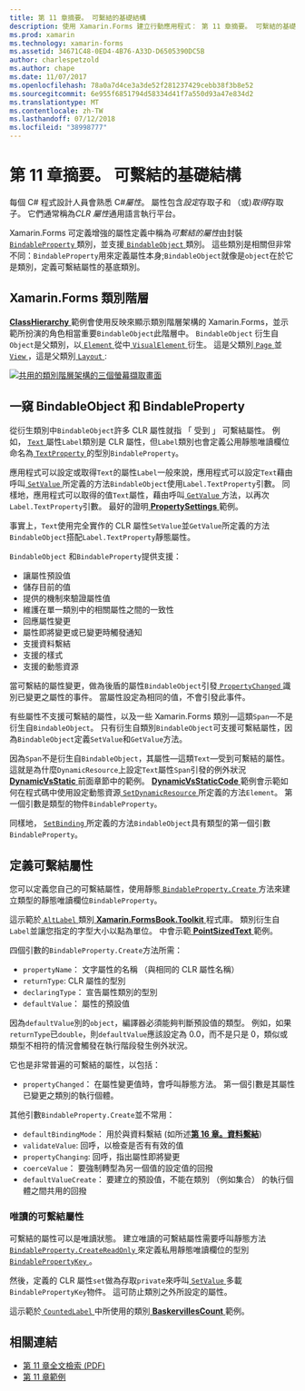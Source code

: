 ```yaml
---
title: 第 11 章摘要。 可繫結的基礎結構
description: 使用 Xamarin.Forms 建立行動應用程式： 第 11 章摘要。 可繫結的基礎結構
ms.prod: xamarin
ms.technology: xamarin-forms
ms.assetid: 34671C48-0ED4-4B76-A33D-D6505390DC5B
author: charlespetzold
ms.author: chape
ms.date: 11/07/2017
ms.openlocfilehash: 78a0a7d4ce3a3de52f281237429cebb38f3b8e52
ms.sourcegitcommit: 6e955f6851794d58334d41f7a550d93a47e834d2
ms.translationtype: MT
ms.contentlocale: zh-TW
ms.lasthandoff: 07/12/2018
ms.locfileid: "38998777"
---
```

# <a name="summary-of-chapter-11-the-bindable-infrastructure"></a>第 11 章摘要。 可繫結的基礎結構

每個 C# 程式設計人員會熟悉 C#*屬性*。 屬性包含*設定*存取子和 （或)*取得*存取子。 它們通常稱為*CLR 屬性*通用語言執行平台。

Xamarin.Forms 可定義增強的屬性定義中稱為*可繫結的屬性*由封裝[ `BindableProperty` ](xref:Xamarin.Forms.BindableProperty)類別，並支援[ `BindableObject` ](xref:Xamarin.Forms.BindableObject)類別。 這些類別是相關但非常不同：`BindableProperty`用來定義屬性本身;`BindableObject`就像是`object`在於它是類別，定義可繫結屬性的基底類別。

## <a name="the-xamarinforms-class-hierarchy"></a>Xamarin.Forms 類別階層

[ **ClassHierarchy** ](https://github.com/xamarin/xamarin-forms-book-samples/tree/master/Chapter11/ClassHierarchy)範例會使用反映來顯示類別階層架構的 Xamarin.Forms，並示範所扮演的角色相當重要`BindableObject`此階層中。 `BindableObject` 衍生自`Object`是父類別，以[ `Element` ](xref:Xamarin.Forms.Element)從中[ `VisualElement` ](xref:Xamarin.Forms.VisualElement)衍生。 這是父類別[ `Page` ](xref:Xamarin.Forms.Page)並[ `View` ](xref:Xamarin.Forms.View)，這是父類別[ `Layout` ](xref:Xamarin.Forms.Layout):

[![共用的類別階層架構的三個螢幕擷取畫面](images/ch11fg01-small.png "類別階層共用")](images/ch11fg01-large.png#lightbox "類別階層共用")

## <a name="a-peek-into-bindableobject-and-bindableproperty"></a>一窺 BindableObject 和 BindableProperty

從衍生類別中`BindableObject`許多 CLR 屬性就指 「 受到 」 可繫結屬性。 例如， [ `Text` ](xref:Xamarin.Forms.Label.Text)屬性`Label`類別是 CLR 屬性，但`Label`類別也會定義公用靜態唯讀欄位命名為[ `TextProperty` ](xref:Xamarin.Forms.Label.TextProperty)的型別`BindableProperty`。

應用程式可以設定或取得`Text`的屬性`Label`一般來說，應用程式可以設定`Text`藉由呼叫[ `SetValue` ](xref:Xamarin.Forms.BindableObject.SetValue(Xamarin.Forms.BindableProperty,System.Object))所定義的方法`BindableObject`使用`Label.TextProperty`引數。 同樣地，應用程式可以取得的值`Text`屬性，藉由呼叫[ `GetValue` ](xref:Xamarin.Forms.BindableObject.GetValue(Xamarin.Forms.BindableProperty))方法，以再次`Label.TextProperty`引數。 最好的證明[ **PropertySettings** ](https://github.com/xamarin/xamarin-forms-book-samples/tree/master/Chapter11/PropertySettings)範例。

事實上，`Text`使用完全實作的 CLR 屬性`SetValue`並`GetValue`所定義的方法`BindableObject`搭配`Label.TextProperty`靜態屬性。

`BindableObject` 和`BindableProperty`提供支援：

- 讓屬性預設值
- 儲存目前的值
- 提供的機制來驗證屬性值
- 維護在單一類別中的相關屬性之間的一致性
- 回應屬性變更
- 屬性即將變更或已變更時觸發通知
- 支援資料繫結
- 支援的樣式
- 支援的動態資源

當可繫結的屬性變更，做為後盾的屬性`BindableObject`引發[ `PropertyChanged` ](xref:Xamarin.Forms.BindableObject.PropertyChanged)識別已變更之屬性的事件。 當屬性設定為相同的值，不會引發此事件。

有些屬性不支援可繫結的屬性，以及一些 Xamarin.Forms 類別&mdash;這類`Span`&mdash;不是衍生自`BindableObject`。 只有衍生自類別`BindableObject`可支援可繫結屬性，因為`BindableObject`定義`SetValue`和`GetValue`方法。

因為`Span`不是衍生自`BindableObject`，其屬性&mdash;這類`Text`&mdash;受到可繫結的屬性。 這就是為什麼`DynamicResource`上設定`Text`屬性`Span`引發的例外狀況[ **DynamicVsStatic** ](https://github.com/xamarin/xamarin-forms-book-samples/tree/master/Chapter10/DynamicVsStatic)前面章節中的範例。 [ **DynamicVsStaticCode** ](https://github.com/xamarin/xamarin-forms-book-samples/tree/master/Chapter11/DynamicVsStaticCode)範例會示範如何在程式碼中使用設定動態資源[ `SetDynamicResource` ](xref:Xamarin.Forms.Element.SetDynamicResource(Xamarin.Forms.BindableProperty,System.String))所定義的方法`Element`。 第一個引數是類型的物件`BindableProperty`。

同樣地， [ `SetBinding` ](xref:Xamarin.Forms.BindableObject.SetBinding(Xamarin.Forms.BindableProperty,Xamarin.Forms.BindingBase))所定義的方法`BindableObject`具有類型的第一個引數`BindableProperty`。

## <a name="defining-bindable-properties"></a>定義可繫結屬性

您可以定義您自己的可繫結屬性，使用靜態[ `BindableProperty.Create` ](xref:Xamarin.Forms.BindableProperty.Create(System.String,System.Type,System.Type,System.Object,Xamarin.Forms.BindingMode,Xamarin.Forms.BindableProperty.ValidateValueDelegate,Xamarin.Forms.BindableProperty.BindingPropertyChangedDelegate,Xamarin.Forms.BindableProperty.BindingPropertyChangingDelegate,Xamarin.Forms.BindableProperty.CoerceValueDelegate,Xamarin.Forms.BindableProperty.CreateDefaultValueDelegate))方法來建立類型的靜態唯讀欄位`BindableProperty`。

這示範於[ `AltLabel` ](https://github.com/xamarin/xamarin-forms-book-samples/blob/master/Libraries/Xamarin.FormsBook.Toolkit/Xamarin.FormsBook.Toolkit/AltLabel.cs)類別[ **Xamarin.FormsBook.Toolkit** ](https://github.com/xamarin/xamarin-forms-book-samples/tree/master/Libraries/Xamarin.FormsBook.Toolkit)程式庫。 類別衍生自`Label`並讓您指定的字型大小以點為單位。 中會示範[ **PointSizedText** ](https://github.com/xamarin/xamarin-forms-book-samples/tree/master/Chapter11/PointSizedText)範例。

四個引數的`BindableProperty.Create`方法所需：

- `propertyName`： 文字屬性的名稱 （與相同的 CLR 屬性名稱）
- `returnType`: CLR 屬性的型別
- `declaringType`： 宣告屬性類別的型別
- `defaultValue`： 屬性的預設值

因為`defaultValue`別的`object`，編譯器必須能夠判斷預設值的類型。 例如，如果`returnType`已`double`，則`defaultValue`應該設定為 0.0，而不是只是 0，類似或類型不相符的情況會觸發在執行階段發生例外狀況。

它也是非常普遍的可繫結的屬性，以包括：

- `propertyChanged`： 在屬性變更值時，會呼叫靜態方法。 第一個引數是其屬性已變更之類別的執行個體。

其他引數`BindableProperty.Create`並不常用：

- `defaultBindingMode`： 用於與資料繫結 (如所述[**第 16 章。資料繫結**](chapter16.md))
- `validateValue`: 回呼，以檢查是否有有效的值
- `propertyChanging`: 回呼，指出屬性即將變更
- `coerceValue`： 要強制轉型為另一個值的設定值的回撥
- `defaultValueCreate`： 要建立的預設值，不能在類別 （例如集合） 的執行個體之間共用的回撥

### <a name="the-read-only-bindable-property"></a>唯讀的可繫結屬性

可繫結的屬性可以是唯讀狀態。 建立唯讀的可繫結屬性需要呼叫靜態方法[ `BindableProperty.CreateReadOnly` ](xref:Xamarin.Forms.BindableProperty.CreateReadOnly(System.String,System.Type,System.Type,System.Object,Xamarin.Forms.BindingMode,Xamarin.Forms.BindableProperty.ValidateValueDelegate,Xamarin.Forms.BindableProperty.BindingPropertyChangedDelegate,Xamarin.Forms.BindableProperty.BindingPropertyChangingDelegate,Xamarin.Forms.BindableProperty.CoerceValueDelegate,Xamarin.Forms.BindableProperty.CreateDefaultValueDelegate))來定義私用靜態唯讀欄位的型別[ `BindablePropertyKey` ](xref:Xamarin.Forms.BindablePropertyKey)。

然後，定義的 CLR 屬性`set`做為存取`private`來呼叫[ `SetValue` ](xref:Xamarin.Forms.BindableObject.SetValue(Xamarin.Forms.BindablePropertyKey,System.Object))多載`BindablePropertyKey`物件。 這可防止類別之外所設定的屬性。

這示範於[ `CountedLabel` ](https://github.com/xamarin/xamarin-forms-book-samples/blob/master/Libraries/Xamarin.FormsBook.Toolkit/Xamarin.FormsBook.Toolkit/CountedLabel.cs)中所使用的類別[ **BaskervillesCount** ](https://github.com/xamarin/xamarin-forms-book-samples/tree/master/Chapter11/BaskervillesCount)範例。



## <a name="related-links"></a>相關連結

- [第 11 章全文檢索 (PDF)](https://download.xamarin.com/developer/xamarin-forms-book/XamarinFormsBook-Ch11-Apr2016.pdf)
- [第 11 章範例](https://github.com/xamarin/xamarin-forms-book-samples/tree/master/Chapter11)

